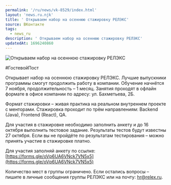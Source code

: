 ```yaml
---
permalink: '/ru/news/vk-8529/index.html'
layout: 'news.ru.njk'
title: ' Открываем набор на осеннюю стажировку РЕЛЭКС'
source: ВКонтакте
tags:
  - news_ru
description: ' Открываем набор на осеннюю стажировку РЕЛЭКС'
updatedAt: 1696240860
---
```

![ Открываем набор на осеннюю стажировку РЕЛЭКС](https://sun1-84.userapi.com/impg/A55CkdkndwBLCRS9AqGs7NDyr8OmPtMVXk0deQ/AAGkA1Vl6Zc.jpg?size=1280x853&quality=96&sign=0e478bb24f3186f5473da5bf4c7db2b6&c_uniq_tag=WNOc8ATy0vN0oW6a4eKw-hziAeId_mvUOh2Ls3olmrk&type=album)

#ГостевойПост

Открывает набор на осеннюю стажировку РЕЛЭКС. Лучшие выпускники программы смогут продолжить работу в компании. Обучение начнётся 7 ноября, продолжительность – 1 месяц. Занятия проходят в офлайн формате в офисе компании по адресу: ул. Бахметьева, 2Б.

Формат стажировки – живая практика на реальном внутреннем проекте с менторами. Стажировка проходит по трём направлениям: Backend (Java), Frontend (React), QA.

Для участия в стажировке необходимо заполнить анкету и до 16 октября выполнить тестовое задание. Результаты тестов будут известны 27 октября. Если вы не пройдёте по результатам тестирования – можно принять участие в стажировке платно.

Для участия заполняй анкету по ссылке: [https://forms.gle/oVp6UA6VNck7VN5x5](https://forms.gle/oVp6UA6VNck7VN5x5)

Количество мест в группы ограничено. Если остались вопросы – пишите в личные сообщения группы РЕЛЭКС или на почту: hr@relex.ru.
